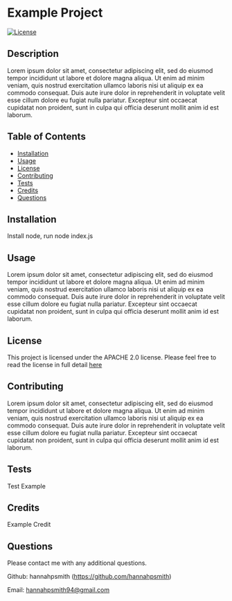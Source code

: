 # Example Project
[![License](https://img.shields.io/badge/License-Apache%202.0-blue.svg)](https://opensource.org/license/apache-2-0)

## Description
Lorem ipsum dolor sit amet, consectetur adipiscing elit, sed do eiusmod tempor incididunt ut labore et dolore magna aliqua. Ut enim ad minim veniam, quis nostrud exercitation ullamco laboris nisi ut aliquip ex ea commodo consequat. Duis aute irure dolor in reprehenderit in voluptate velit esse cillum dolore eu fugiat nulla pariatur. Excepteur sint occaecat cupidatat non proident, sunt in culpa qui officia deserunt mollit anim id est laborum.

## Table of Contents
* [Installation](#installation)
* [Usage](#usage)
* [License](#license)
* [Contributing](#contributing)
* [Tests](#tests)
* [Credits](#credits)
* [Questions](#questions)

## Installation
Install node, run node index.js

## Usage
Lorem ipsum dolor sit amet, consectetur adipiscing elit, sed do eiusmod tempor incididunt ut labore et dolore magna aliqua. Ut enim ad minim veniam, quis nostrud exercitation ullamco laboris nisi ut aliquip ex ea commodo consequat. Duis aute irure dolor in reprehenderit in voluptate velit esse cillum dolore eu fugiat nulla pariatur. Excepteur sint occaecat cupidatat non proident, sunt in culpa qui officia deserunt mollit anim id est laborum.

## License
This project is licensed under the APACHE 2.0 license. Please feel free to read the license in full detail [here](https://opensource.org/license/apache-2-0)

## Contributing
Lorem ipsum dolor sit amet, consectetur adipiscing elit, sed do eiusmod tempor incididunt ut labore et dolore magna aliqua. Ut enim ad minim veniam, quis nostrud exercitation ullamco laboris nisi ut aliquip ex ea commodo consequat. Duis aute irure dolor in reprehenderit in voluptate velit esse cillum dolore eu fugiat nulla pariatur. Excepteur sint occaecat cupidatat non proident, sunt in culpa qui officia deserunt mollit anim id est laborum.

## Tests
Test Example

## Credits
Example Credit

## Questions
Please contact me with any additional questions.

Github: hannahpsmith (https://github.com/hannahpsmith)

Email: hannahpsmith94@gmail.com
